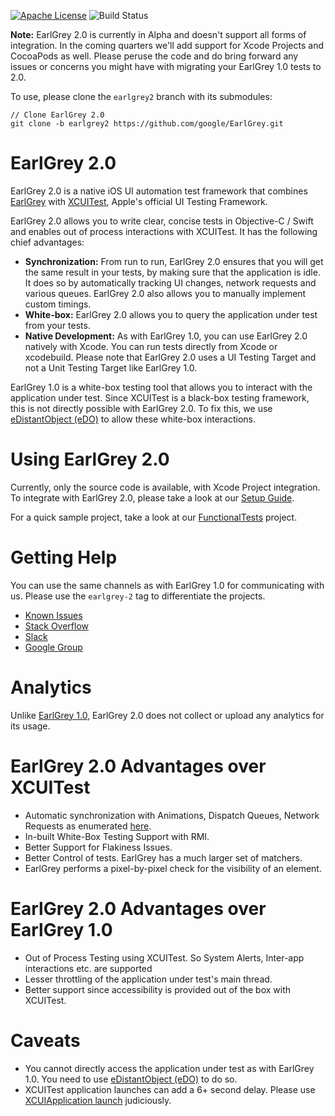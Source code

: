 [![Apache License](https://img.shields.io/badge/license-Apache%202-lightgrey.svg?style=flat)](https://github.com/google/EarlGrey/blob/earlgrey2/LICENSE)
![Build Status](https://app.bitrise.io/app/0b4975da22d56e16/status.svg?token=5TrWUStkI51GjdO7PgEueQ)

**Note:** EarlGrey 2.0 is currently in Alpha and doesn't support all forms of integration. In the
coming quarters we'll add support for Xcode Projects and CocoaPods as well. Please peruse the code
and do bring forward any issues or concerns you might have with migrating your EarlGrey 1.0 tests
to 2.0.

To use, please clone the `earlgrey2` branch with its submodules:

    // Clone EarlGrey 2.0
    git clone -b earlgrey2 https://github.com/google/EarlGrey.git

# EarlGrey 2.0

EarlGrey 2.0 is a native iOS UI automation test framework that combines
[EarlGrey](https://github.com/google/EarlGrey) with [XCUITest](https://developer.apple.com/library/archive/documentation/DeveloperTools/Conceptual/testing_with_xcode/chapters/09-ui_testing.html), Apple's official
UI Testing Framework.

EarlGrey 2.0 allows you to write clear, concise tests in Objective-C / Swift and
enables out of process interactions with XCUITest. It has the following
chief advantages:

* **Synchronization:** From run to run, EarlGrey 2.0 ensures that you will get the same result
  in your tests, by making sure that the application is idle. It does so by automatically
  tracking UI changes, network requests and various queues. EarlGrey 2.0 also allows
  you to manually implement custom timings.
* **White-box:** EarlGrey 2.0 allows you to query the application under test from your tests.
* **Native Development:** As with EarlGrey 1.0, you can use EarlGrey 2.0 natively with Xcode.
  You can run tests directly from Xcode or xcodebuild. Please note that EarlGrey 2.0 uses a UI
  Testing Target and not a Unit Testing Target like EarlGrey 1.0.

EarlGrey 1.0 is a white-box testing tool that allows you to interact with the application under test.
Since XCUITest is a black-box testing framework, this is not directly possible with EarlGrey 2.0.
To fix this, we use [eDistantObject
(eDO)](https://github.com/google/eDistantObject)
to allow these white-box interactions.

# Using EarlGrey 2.0

Currently, only the source code is available, with Xcode Project integration. To integrate with
EarlGrey 2.0, please take a look at our [Setup Guide](docs/setup.md).

For a quick sample project, take a look at our
[FunctionalTests](Tests/FunctionalTests/FunctionalTests.xcodeproj)
project.

# Getting Help

You can use the same channels as with EarlGrey 1.0 for communicating with us. Please use the
`earlgrey-2` tag to differentiate the projects.

*   [Known Issues](https://github.com/google/EarlGrey/issues)
*   [Stack Overflow](http://stackoverflow.com/questions/tagged/earlgrey2)
*   [Slack](https://googleoss.slack.com/messages/earlgrey)
*   [Google Group](https://groups.google.com/forum/#!forum/earlgrey-discuss)

# Analytics

Unlike [EarlGrey 1.0](https://github.com/google/EarlGrey#analytics),
EarlGrey 2.0 does not collect or upload any analytics for its usage.

# EarlGrey 2.0 Advantages over XCUITest

*   Automatic synchronization with Animations, Dispatch Queues, Network Requests as enumerated [here](https://github.com/google/EarlGrey/blob/master/docs/features.md#synchronization).
*   In-built White-Box Testing Support with RMI.
*   Better Support for Flakiness Issues.
*   Better Control of tests. EarlGrey has a much larger set of matchers.
*   EarlGrey performs a pixel-by-pixel check for the visibility of an element.

# EarlGrey 2.0 Advantages over EarlGrey 1.0

*   Out of Process Testing using XCUITest. So System Alerts, Inter-app
    interactions etc. are supported
*   Lesser throttling of the application under test's main thread.
*   Better support since accessibility is provided out of the box with XCUITest.

# Caveats

*   You cannot directly access the application under test as with EarlGrey 1.0.
    You need to use [eDistantObject (eDO)](https://github.com/google/eDistantObject)
    to do so.
*   XCUITest application launches can add a 6+ second delay. Please use
    [XCUIApplication
    launch](https://developer.apple.com/documentation/xctest/xcuiapplication/1500467-launch?language=objc)
    judiciously.
